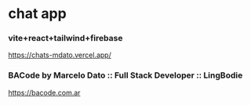 # chat app
### vite+react+tailwind+firebase
https://chats-mdato.vercel.app/

### BACode by Marcelo Dato :: Full Stack Developer :: LingBodie
https://bacode.com.ar
